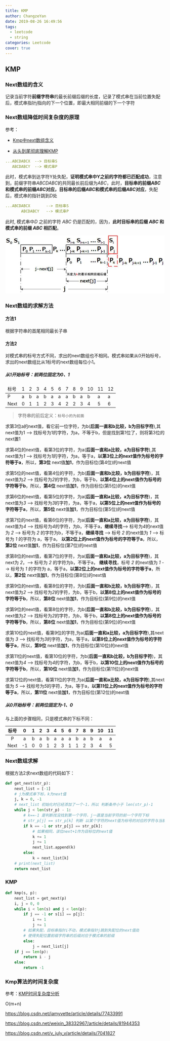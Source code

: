 ```yaml
---
title: KMP
author: ChangzeYan
date: 2019-08-26 16:49:56
tags:
  - leetcode
  - string
categories: Leetcode
cover: true
---
```


## KMP

### Next数组的含义
记录当前字符**前缀字符串**的最长前缀后缀的长度，记录了模式串在当前位置失配后，模式串指针*j*指向的下一个位置，即最大相同前缀的下一个字符

### Next数组降低时间复杂度的原理
参考：
- [Kmp中next数组含义](https://blog.csdn.net/TesuZer/article/details/81031351)

- [从头到尾彻底理解KMP](https://blog.csdn.net/v_july_v/article/details/7041827)

```yaml
...ABCDABCX  --> 目标串S
   ABCDABCY  --> 模式串P
```
此时，模式串到达字符Y处失配，**证明模式串中Y之前的字符都已匹配成功**，注意到，前缀字符串*ABCDABC*的共同最长前后缀为*ABC*，此时，**目标串的前缀*ABC*和模式串的前缀*ABC*对应，目标串的后缀*ABC*和模式串的后缀*ABC*对应**，失配后，模式串的指针跳到*D*处

```yaml
...ABCDABCX       --> 目标串S
       ABCDABCY   --> 模式串P
```

此时, 模式串中*D* 之前的字符 *ABC* 仍是匹配的，因为，**此时目标串的后缀 *ABC* 和 模式串的前缀 *ABC* 相匹配**。

![Next数组作用图示](https://github.com/ChangzeYan/ChangzeYan.github.io/raw/hexo/source/pic/KMP_1.jpg)


### Next数组的求解方法

#### 方法1
根据字符串的首尾相同最长子串

#### 方法2

对模式串的标号方式不同，求出的next数组也不相同。模式串如果从0开始标号，求出的next数组比从1标号的next数组每位小1。

##### 从1开始标号：前两位固定为0、1

<table>
    <thead>
        <tr>
            <td class='td'>标号</td>
            <td class='td'>1</td>
            <td class='td'>2</td>
            <td class='td'>3</td>
            <td class='td'>4</td>
            <td class='td'>5</td>
            <td class='td'>6</td>
            <td class='td'>7</td>
            <td class='td'>8</td>
            <td class='td'>9</td>
            <td class='td'>10</td>
            <td class='td'>11</td>
            <td class='td'>12</td>
        </tr>
    </thead>
    <tbody>
        <tr>
            <td class='td'>P</td>
            <td class='td'>a</td>
            <td class='td'>b</td>
            <td class='td'>a</td>
            <td class='td'>b</td>
            <td class='td'>a</td>
            <td class='td'>a</td>
            <td class='td'>a</td>
            <td class='td'>b</td>
            <td class='td'>a</td>
            <td class='td'>b</td>
            <td class='td'>a</td>
            <td class='td'>a</td>
        </tr>
        <tr>
            <td class='td'>Next</td>
            <td class='td'>0</td>
            <td class='td'>1</td>
            <td class='td'>1</td>
            <td class='td'>2</td>
            <td class='td'>3</td>
            <td class='td'>4</td>
            <td class='td'>2</td>
            <td class='td'>2</td>
            <td class='td'>3</td>
            <td class='td'>4</td>
            <td class='td'>5</td>
            <td class='td'>6</td>
        </tr>
    </tbody>
</table>

>字符串的前后定义：`标号小的为前面`

求第3位a的next值，看它前一位字符，为b(**后面一直和b比较，b为目标字符**),其next值为1 ——> 找标号为1的字符，为a，不等于b，但是找到第1位了，则将第3位的next置1

求第4位的next值，看第3位的字符，为a(**后面一直和a比较，a为目标字符**),其next值为*1* --> 找标号为*1*的字符，为a，等于a，**以第3位上的next值作为标号的字符等于a**，所以，**第3位** next值**加1**，作为目标位(第4位)的next值

求第5位的next值，看第4位的字符，为b(**后面一直和b比较，b为目标字符**)，其next值为*2*  --> 找标号为*2*的字符，为b，等于b，**以第4位上的next值作为标号的字符等于b**，所以，**第4位** next值**加1**，作为目标位(第5位)的next值

求第6位的next值，看第5位的字符，为a(**后面一直和a比较，a为目标字符**)，其next值为*3*  --> 找标号为*3*的字符，为a，等于a，**以第5位上的next值作为标号的字符等于a**，所以，**第5位** next值**加1**，作为目标位(第5位)的next值

求第7位的next值，看第6位的字符，为a(**后面一直和a比较，a为目标字符**)，其next值为*4*  --> 找标号为*4*的字符，为b，不等于a，**继续寻找**--> 标号为*4*的next值为 *2* --> 标号为 *2* 的字符为b，不等于a，**继续寻找**  --> 标号 *2* 的next值为 *1* --> 标号为 *1* 的字符为 a，等于a， **以第2位上的next值作为标号的字符等于a**，所以，**第2位** next值**加1**，作为目标位(第7位)的next值

求第8位的next值，看第7位的字符，为a(**后面一直和a比较，a为目标字符**)，其next为 *2*，--> 标号为 *2* 的字符为b，不等于a， **继续寻找**，标号 *2* 的next值为 *1* --> 标号为 *1* 的字符为 a，等于a，**以第2位上的next值作为标号的字符等于a**，所以，**第2位** next值**加1**，作为目标位(第8位)的next值

求第9位的next值，看第8位的字符，为b(**后面一直和b比较，b为目标字符**)，其next值为*2*  --> 找标号为*2*的字符，为b，等于b，**以第8位上的next值作为标号的字符等于b**，所以，**第8位** next值**加1**，作为目标位(第9位)的next值

求第9位的next值，看第8位的字符，为b(**后面一直和b比较，b为目标字符**)，其next值为*2*  --> 找标号为*2*的字符，为b，等于b，**以第8位上的next值作为标号的字符等于b**，所以，**第8位** next值**加1**，作为目标位(第9位)的next值

求第10位的next值，看第9位的字符,为a(**后面一直和a比较，a为目标字符**),其next值为 *3* --> 找标号为*3*的字符，为a，等于a，**以第9位上的next值作为标号的字符等于a**，所以，**第9位** next值**加1**，作为目标位(第10位)的next值

求第11位的next值，看第10位的字符，为b(**后面一直和b比较，b为目标字符**)，其next值为*4*  --> 找标号为*4*的字符，为b，等于b，**以第10位上的next值作为标号的字符等于b**，所以，**第10位** next值**加1**，作为目标位(第11位)的next值

求第12位的next值，看第11位的字符,为a(**后面一直和a比较，a为目标字符**),其next值为 *5* --> 找标号为*5*的字符，为a，等于a，**以第11位上的next值作为标号的字符等于a**，所以，**第11位** next值**加1**，作为目标位(第12位)的next值

##### 从0开始标号：前两位固定为-1、0
与上面的步骤相同，只是模式串的下标不同：

| 标号 |0|1|2|3|4|5|6|7|8|9|10|11|
|:-: | :-: | :-: | :-: | :-:|:-: | :-: | :-: | :-:|:-: | :-: | :-: | :-:|
|P | a|b|a|b|a|a|a|b|a|b|a|a|
|Next|-1|0|0|1|2|3|1|1|2|3|4|5|


### Next数组求解
根据方法2求next数组的代码如下：
```python
def get_next(str_p):
    next_list = [-1]
    # j为模式串下标，k为next值
    j, k = 0, -1
    # next_list 初始化时已经添加了一个-1，所以 判断条件小于 len(str_p)-1
    while j < len(str_p) - 1:
        # k==-1 是判断找没找到第一个字符，j一直是当前字符的前一个字符下标
        # str_p[j] == str_p[k] 判断 以某个字符的next值为标号的对应的字符与当前位前一位字符是否相同
        if k == -1 or str_p[j] == str_p[k]:
            # 如果相同，该位next+1作为目标位的next值
            k += 1
            j += 1
            next_list.append(k)
        else:
            k = next_list[k]
    # print(next_list)
    return next_list
```

### KMP
```python
def kmp(s, p):
    next_list = get_next(p)
    i, j = 0, 0
    while i < len(s) and j < len(p):
        if j == -1 or s[i] == p[j]:
            i += 1
            j += 1
        # 如果失配，目标串指针i不动，模式串指针j跳到失配位的next值处
        # 使得失配位置前缀字符串的后缀对应于模式串的前缀
        else:
            j = next_list[j]
    if j == len(p):
        return i - j
    else:
        return -1
```

### Kmp算法的时间复杂度
参考：[KMP时间复杂度分析](https://blog.csdn.net/niukai1768/article/details/79579709)

O(m+n)

https://blog.csdn.net/iamyvette/article/details/77433991

https://blog.csdn.net/weixin_38332967/article/details/81944353

https://blog.csdn.net/v_july_v/article/details/7041827
